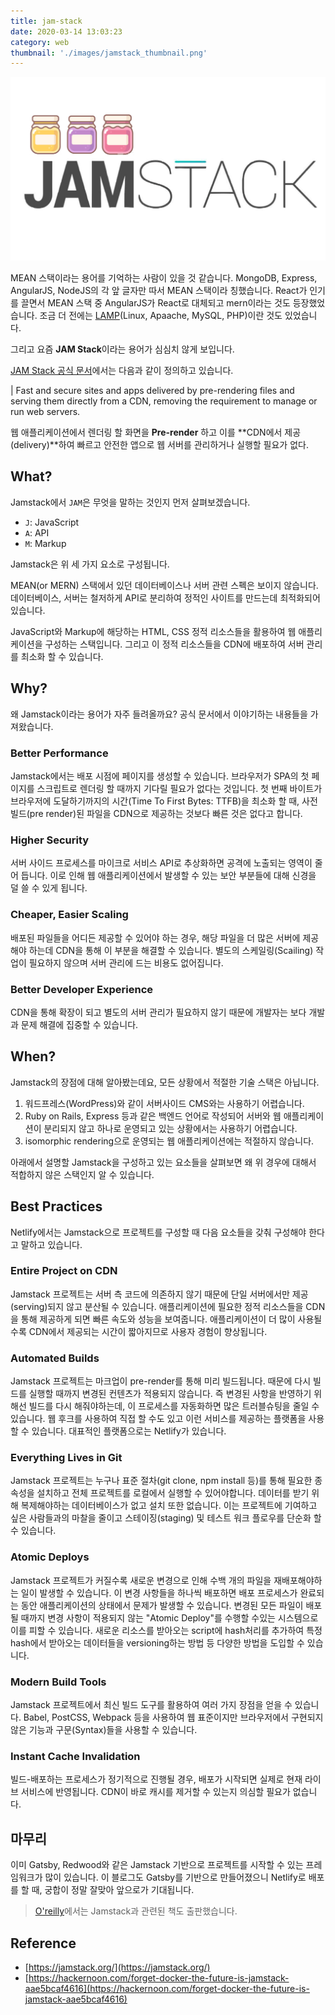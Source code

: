 ```yaml
---
title: jam-stack
date: 2020-03-14 13:03:23
category: web
thumbnail: './images/jamstack_thumbnail.png'
---
```


![](./images/jamstack_thumbnail.png)

MEAN 스택이라는 용어를 기억하는 사람이 있을 것 같습니다. MongoDB, Express, AngularJS, NodeJS의 각 앞 글자만 따서 MEAN 스택이라 칭했습니다. React가 인기를 끌면서 MEAN 스택 중 AngularJS가 React로 대체되고 mern이라는 것도 등장했었습니다. 조금 더 전에는 [LAMP](<https://en.wikipedia.org/wiki/LAMP_(software_bundle)>)(Linux, Apaache, MySQL, PHP)이란 것도 있었습니다.

그리고 요즘 **JAM Stack**이라는 용어가 심심치 않게 보입니다.

[JAM Stack 공식 문서](<[https://jamstack.org/](https://jamstack.org/)>)에서는 다음과 같이 정의하고 있습니다.

| Fast and secure sites and apps delivered by pre-rendering files and serving them directly from a CDN, removing the requirement to manage or run web servers.

웹 애플리케이션에서 렌더링 할 화면을 **Pre-render** 하고 이를 **CDN에서 제공(delivery)**하여 빠르고 안전한 앱으로 웹 서버를 관리하거나 실행할 필요가 없다.

## What?

Jamstack에서 `JAM`은 무엇을 말하는 것인지 먼저 살펴보겠습니다.

- `J`: JavaScript
- `A`: API
- `M`: Markup

Jamstack은 위 세 가지 요소로 구성됩니다.

MEAN(or MERN) 스택에서 있던 데이터베이스나 서버 관련 스펙은 보이지 않습니다. 데이터베이스, 서버는 철저하게 API로 분리하여 정적인 사이트를 만드는데 최적화되어 있습니다.

JavaScript와 Markup에 해당하는 HTML, CSS 정적 리소스들을 활용하여 웹 애플리케이션을 구성하는 스택입니다. 그리고 이 정적 리소스들을 CDN에 배포하여 서버 관리를 최소화 할 수 있습니다.

## Why?

왜 Jamstack이라는 용어가 자주 들려올까요? 공식 문서에서 이야기하는 내용들을 가져왔습니다.

### Better Performance

Jamstack에서는 배포 시점에 페이지를 생성할 수 있습니다. 브라우저가 SPA의 첫 페이지를 스크립트로 렌더링 할 때까지 기다릴 필요가 없다는 것입니다. 첫 번째 바이트가 브라우저에 도달하기까지의 시간(Time To First Bytes: TTFB)을 최소화 할 때, 사전 빌드(pre render)된 파일을 CDN으로 제공하는 것보다 빠른 것은 없다고 합니다.

### Higher Security

서버 사이드 프로세스를 마이크로 서비스 API로 추상화하면 공격에 노출되는 영역이 줄어 듭니다. 이로 인해 웹 애플리케이션에서 발생할 수 있는 보안 부분들에 대해 신경을 덜 쓸 수 있게 됩니다.

### Cheaper, Easier Scaling

배포된 파일들을 어디든 제공할 수 있어야 하는 경우, 해당 파일을 더 많은 서버에 제공해야 하는데 CDN을 통해 이 부분을 해결할 수 있습니다. 별도의 스케일링(Scailing) 작업이 필요하지 않으며 서버 관리에 드는 비용도 없어집니다.

### Better Developer Experience

CDN을 통해 확장이 되고 별도의 서버 관리가 필요하지 않기 때문에 개발자는 보다 개발과 문제 해결에 집중할 수 있습니다.

## When?

Jamstack의 장점에 대해 알아봤는데요, 모든 상황에서 적절한 기술 스택은 아닙니다.

1. 워드프레스(WordPress)와 같이 서버사이드 CMS와는 사용하기 어렵습니다.
2. Ruby on Rails, Express 등과 같은 백엔드 언어로 작성되어 서버와 웹 애플리케이션이 분리되지 않고 하나로 운영되고 있는 상황에서는 사용하기 어렵습니다.
3. isomorphic rendering으로 운영되는 웹 애플리케이션에는 적절하지 않습니다.

아래에서 설명할 Jamstack을 구성하고 있는 요소들을 살펴보면 왜 위 경우에 대해서 적합하지 않은 스택인지 알 수 있습니다.

## Best Practices

Netlify에서는 Jamstack으로 프로젝트를 구성할 때 다음 요소들을 갖춰 구성해야 한다고 말하고 있습니다.

### Entire Project on CDN

Jamstack 프로젝트는 서버 측 코드에 의존하지 않기 때문에 단일 서버에서만 제공(serving)되지 않고 분산될 수 있습니다. 애플리케이션에 필요한 정적 리소스들을 CDN을 통해 제공하게 되면 빠른 속도와 성능을 보여줍니다. 애플리케이션이 더 많이 사용될수록 CDN에서 제공되는 시간이 짧아지므로 사용자 경험이 향상됩니다.

### Automated Builds

Jamstack 프로젝트는 마크업이 pre-render를 통해 미리 빌드됩니다. 때문에 다시 빌드를 실행할 때까지 변경된 컨텐츠가 적용되지 않습니다. 즉 변경된 사항을 반영하기 위해선 빌드를 다시 해줘야하는데, 이 프로세스를 자동화하면 많은 트러블슈팅을 줄일 수 있습니다. 웹 후크를 사용하여 직접 할 수도 있고 이런 서비스를 제공하는 플랫폼을 사용할 수 있습니다. 대표적인 플랫폼으로는 Netlify가 있습니다.

### Everything Lives in Git

Jamstack 프로젝트는 누구나 표준 절차(git clone, npm install 등)를 통해 필요한 종속성을 설치하고 전체 프로젝트를 로컬에서 실행할 수 있어야합니다. 데이터를 받기 위해 복제해야하는 데이터베이스가 없고 설치 또한 없습니다. 이는 프로젝트에 기여하고 싶은 사람들과의 마찰을 줄이고 스테이징(staging) 및 테스트 워크 플로우를 단순화 할 수 있습니다.

### Atomic Deploys

Jamstack 프로젝트가 커질수록 새로운 변경으로 인해 수백 개의 파일을 재배포해야하는 일이 발생할 수 있습니다. 이 변경 사항들을 하나씩 배포하면 배포 프로세스가 완료되는 동안 애플리케이션의 상태에서 문제가 발생할 수 있습니다. 변경된 모든 파일이 배포될 때까지 변경 사항이 적용되지 않는 "Atomic Deploy"를 수행할 수있는 시스템으로 이를 피할 수 있습니다. 새로운 리소스를 받아오는 script에 hash처리를 추가하여 특정 hash에서 받아오는 데이터들을 versioning하는 방법 등 다양한 방법을 도입할 수 있습니다.

### Modern Build Tools

Jamstack 프로젝트에서 최신 빌드 도구를 활용하여 여러 가지 장점을 얻을 수 있습니다. Babel, PostCSS, Webpack 등을 사용하여 웹 표준이지만 브라우저에서 구현되지 않은 기능과 구문(Syntax)들을 사용할 수 있습니다.

### Instant Cache Invalidation

빌드-배포하는 프로세스가 정기적으로 진행될 경우, 배포가 시작되면 실제로 현재 라이브 서비스에 반영됩니다. CDN이 바로 캐시를 제거할 수 있는지 의심할 필요가 없습니다.

## 마무리

이미 Gatsby, Redwood와 같은 Jamstack 기반으로 프로젝트를 시작할 수 있는 프레임워크가 많이 있습니다. 이 블로그도 Gatsby를 기반으로 만들어졌으니 Netlify로 배포를 할 때, 궁합이 정말 잘맞아 앞으로가 기대됩니다.

> [O'reilly](https://www.netlify.com/oreilly-jamstack/)에서는 Jamstack과 관련된 책도 출판했습니다.

## Reference

- [https://jamstack.org/](https://jamstack.org/)
- [https://hackernoon.com/forget-docker-the-future-is-jamstack-aae5bcaf4616](https://hackernoon.com/forget-docker-the-future-is-jamstack-aae5bcaf4616)
